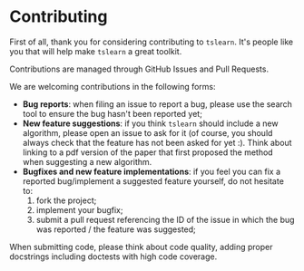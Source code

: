 # Contributing

First of all, thank you for considering contributing to `tslearn`. 
It's people like you that will help make `tslearn` a great toolkit.

Contributions are managed through GitHub Issues and Pull Requests.

We are welcoming contributions in the following forms:
* **Bug reports**: when filing an issue to report a bug, please use the search tool to ensure the bug hasn't been reported yet;
* **New feature suggestions**: if you think `tslearn` should include a new algorithm, please open an issue to ask for it (of course, you should always check that the feature has not been asked for yet :). Think about linking to a pdf version of the paper that first proposed the method when suggesting a new algorithm. 
* **Bugfixes and new feature implementations**: if you feel you can fix a reported bug/implement a suggested feature yourself, do not hesitate to:
  1. fork the project;
  2. implement your bugfix;
  3. submit a pull request referencing the ID of the issue in which the bug was reported / the feature was suggested;

When submitting code, please think about code quality, adding proper docstrings including doctests with high code coverage.
